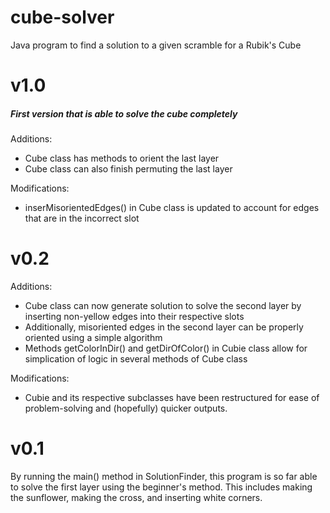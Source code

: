 # cube-solver
Java program to find a solution to a given scramble for a Rubik's Cube

# v1.0
##### First version that is able to solve the cube completely
Additions:
 - Cube class has methods to orient the last layer
 - Cube class can also finish permuting the last layer

Modifications:
 - inserMisorientedEdges() in Cube class is updated to account for edges that are in the incorrect slot

# v0.2
Additions:
 - Cube class can now generate solution to solve the second layer by inserting non-yellow edges into their respective slots
 - Additionally, misoriented edges in the second layer can be properly oriented using a simple algorithm
 - Methods getColorInDir() and getDirOfColor() in Cubie class allow for simplication of logic in several methods of Cube class

Modifications:
 - Cubie and its respective subclasses have been restructured for ease of problem-solving and (hopefully) quicker outputs.
  
# v0.1
By running the main() method in SolutionFinder, this program is so far able
to solve the first layer using the beginner's method. This includes making the sunflower,
making the cross, and inserting white corners.
